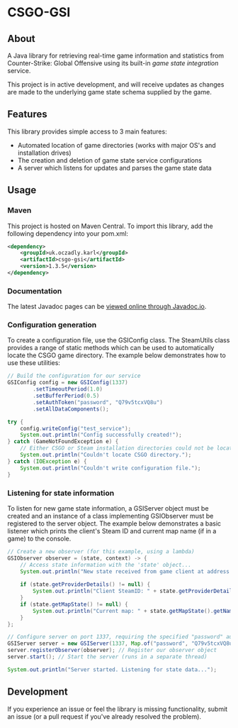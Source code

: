 # CSGO-GSI
## About
A Java library for retrieving real-time game information and statistics from Counter-Strike: Global Offensive using
its built-in *game state integration* service.

This project is in active development, and will receive updates as changes are made to the underlying game state
 schema supplied by the game.

## Features
This library provides simple access to 3 main features:
- Automated location of game directories (works with major OS's and installation drives)
- The creation and deletion of game state service configurations
- A server which listens for updates and parses the game state data

## Usage
### Maven
This project is hosted on Maven Central. To import this library, add the following dependency into your pom.xml:
```xml
<dependency>
    <groupId>uk.oczadly.karl</groupId>
    <artifactId>csgo-gsi</artifactId>
    <version>1.3.5</version>
</dependency>
```

### Documentation
The latest Javadoc pages can be [viewed online through Javadoc.io](https://www.javadoc.io/doc/uk.oczadly.karl/csgo-gsi).

### Configuration generation
To create a configuration file, use the GSIConfig class. The SteamUtils class provides a range of static methods
which can be used to automatically locate the CSGO game directory. The example below demonstrates how to use
these utilities:

```java
// Build the configuration for our service
GSIConfig config = new GSIConfig(1337)
        .setTimeoutPeriod(1.0)
        .setBufferPeriod(0.5)
        .setAuthToken("password", "Q79v5tcxVQ8u")
        .setAllDataComponents();

try {
    config.writeConfig("test_service");
    System.out.println("Config successfully created!");
} catch (GameNotFoundException e) {
    // Either CSGO or Steam installation directories could not be located
    System.out.println("Couldn't locate CSGO directory.");
} catch (IOException e) {
    System.out.println("Couldn't write configuration file.");
}
```

### Listening for state information
To listen for new game state information, a GSIServer object must be created and an instance of a class
implementing GSIObserver must be registered to the server object. The example below demonstrates a basic
listener which prints the client's Steam ID and current map name (if in a game) to the console.
```java
// Create a new observer (for this example, using a lambda)
GSIObserver observer = (state, context) -> {
    // Access state information with the 'state' object...
    System.out.println("New state received from game client at address " + context.getAddress().getHostAddress());
    
    if (state.getProviderDetails() != null) {
        System.out.println("Client SteamID: " + state.getProviderDetails().getClientSteamId());
    }
    if (state.getMapState() != null) {
        System.out.println("Current map: " + state.getMapState().getName());
    }
};

// Configure server on port 1337, requiring the specified "password" auth token
GSIServer server = new GSIServer(1337, Map.of("password", "Q79v5tcxVQ8u"));
server.registerObserver(observer); // Register our observer object
server.start(); // Start the server (runs in a separate thread)

System.out.println("Server started. Listening for state data...");
```

## Development
If you experience an issue or feel the library is missing functionality, submit an issue (or a pull request if you've
already resolved the problem).